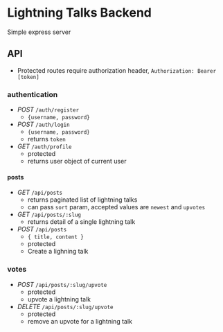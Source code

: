 # Lightning Talks Backend

Simple express server

## API

* Protected routes require authorization header,   `Authorization: Bearer [token]`

### authentication
  * *POST* `/auth/register`
      - ```{username, password}```
  * *POST* `/auth/login`
      - ```{username, password}```
      - returns `token`
  * *GET* `/auth/profile`
    - protected
    - returns user object of current user

#### posts
  * *GET* `/api/posts`
    - returns paginated list of lightning talks
    - can pass `sort` param, accepted values are `newest` and `upvotes`
  * *GET* `/api/posts/:slug`
    - returns detail of a single lightning talk
  * *POST* `/api/posts`
    - ```{ title, content }```
    - protected
    - Create a lighning talk

### votes
  * *POST* `/api/posts/:slug/upvote`
    - protected
    - upvote a lightning talk
  * *DELETE* `/api/posts/:slug/upvote`
    - protected
    - remove an upvote for a lightning talk
